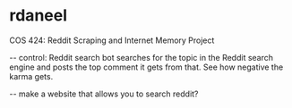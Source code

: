 rdaneel
=======

COS 424: Reddit Scraping and Internet Memory Project

-- control: Reddit search bot searches for the topic in the Reddit search engine and posts the top comment it gets from that. See how negative the karma gets. 

-- make a website that allows you to search reddit?
